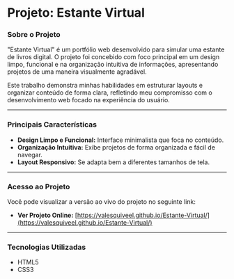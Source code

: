 # Projeto: Estante Virtual

###  Sobre o Projeto

"Estante Virtual" é um portfólio web desenvolvido para simular uma estante de livros digital. O projeto foi concebido com foco principal em um design limpo, funcional e na organização intuitiva de informações, apresentando projetos de uma maneira visualmente agradável.

Este trabalho demonstra minhas habilidades em estruturar layouts e organizar conteúdo de forma clara, refletindo meu compromisso com o desenvolvimento web focado na experiência do usuário.

---

###  Principais Características

* **Design Limpo e Funcional:** Interface minimalista que foca no conteúdo.
* **Organização Intuitiva:** Exibe projetos de forma organizada e fácil de navegar.
* **Layout Responsivo:** Se adapta bem a diferentes tamanhos de tela.

---

###  Acesso ao Projeto

Você pode visualizar a versão ao vivo do projeto no seguinte link:

* **Ver Projeto Online:** [https://valesquiveel.github.io/Estante-Virtual/](https://valesquiveel.github.io/Estante-Virtual/)

---

###  Tecnologias Utilizadas

* HTML5
* CSS3


